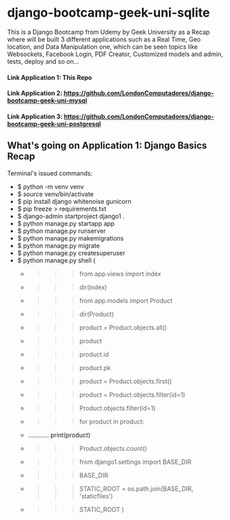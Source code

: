 # django-bootcamp-geek-uni-sqlite
This is a Django Bootcamp from Udemy by Geek University as a Recap where will be built 3 different applications such as a Real Time, Geo location, and Data Manipulation one, which can be seen topics like Websockets, Facebook Login, PDF Creator, Customized models and admin, tests, deploy and so on...

#### Link Application 1: This Repo
#### Link Application 2: https://github.com/LondonComputadores/django-bootcamp-geek-uni-mysql
#### Link Application 3: https://github.com/LondonComputadores/django-bootcamp-geek-uni-postgresql


## What's going on Application 1: Django Basics Recap

Terminal's issued commands:

- $ python -m venv venv
- $ source venv/bin/activate
- $ pip install django whitenoise gunicorn
- $ pip freeze > requirements.txt
- $ django-admin startproject django1 .
- $ python manage.py startapp app
- $ python manage.py runserver
- $ python manage.py makemigrations
- $ python manage.py migrate
- $ python manage.py createsuperuser
- $ python manage.py shell (
    - >>> from app.views import index
    - >>> dir(index)
    - >>> from app.models import Product
    - >>> dir(Product)
    - >>> product = Product.objects.all()
    - >>> product
    - >>> product.id
    - >>> product.pk
    - >>> product = Product.objects.first()
    - >>> product = Product.objects.filter(id=1)
    - >>> Product.objects.filter(id=1)
    - >>> for product in product:
    - ............     print(product)
    - >>> Product.objects.count()
    - >>> from django1.settings import BASE_DIR
    - >>> BASE_DIR
    - >>> STATIC_ROOT = os.path.join(BASE_DIR, 'staticfiles')
    - >>> STATIC_ROOT
)
